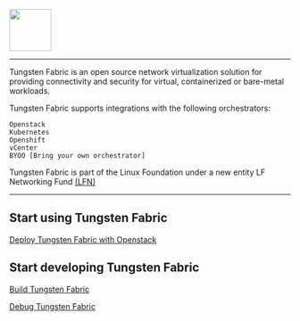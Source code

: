 <img src="https://github.com/tungstenfabric/website/raw/master/TungstenFabric_Gradient_RGB-03.png" height="75">

----

Tungsten Fabric is an open source network virtualization solution for
providing connectivity and security for virtual, containerized or 
bare-metal workloads.

Tungsten Fabric supports integrations with the following orchestrators:
```
Openstack
Kubernetes
Openshift
vCenter
BYOO [Bring your own orchestrator]
```

Tungsten Fabric is part of the Linux Foundation under a new entity
LF Networking Fund [(LFN)]


---

## Start using Tungsten Fabric
[Deploy Tungsten Fabric with Openstack]


## Start developing Tungsten Fabric
[Build Tungsten Fabric]

[Debug Tungsten Fabric]


[(LFN)]: https://www.linuxfoundation.org/projects/networking/
[Deploy Tungsten Fabric with Openstack]: https://github.com/Juniper/contrail-ansible-deployer/wiki/Contrail-with-Kolla-Ocata
[Build Tungsten Fabric]: https://github.com/Juniper/contrail-dev-env
[Debug Tungsten Fabric]: https://github.com/Juniper/contrail-ansible-deployer/wiki/Debugging-contrail-code-in-contrail-microservices

